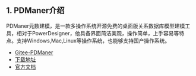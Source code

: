## 1. PDManer介绍

PDManer元数建模，是一款多操作系统开源免费的桌面版关系数据库模型建模工具，相对于PowerDesigner，他具备界面简洁美观，操作简单，上手容易等特点。支持Windows,Mac,Linux等操作系统，也能够支持国产操作系统。

- [Gitee-PDManer](https://gitee.com/robergroup/pdmaner)
- [下载地址](https://gitee.com/robergroup/pdmaner/releases)
- [官方文档](https://www.yuque.com/pdmaner/docs/pdmaner-manual)

